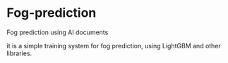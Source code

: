 # Fog-prediction
Fog prediction using AI documents

it is a simple training system for fog prediction, using LightGBM and other libraries.
